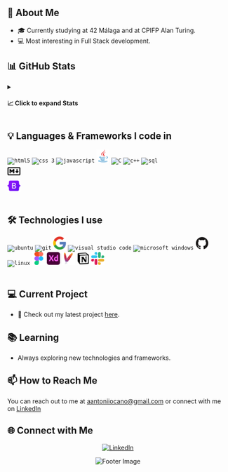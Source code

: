 <!-- Welcome Section -->

<!-- About Me Section -->
## 💬 About Me

- 🎓 Currently studying at 42 Málaga and at CPIFP Alan Turing.
- 💻 Most interesting in Full Stack development.

<!-- GitHub Stats Section -->
## 📊 GitHub Stats

<details>
  <summary><h4>📈 Click to expand Stats</h4></summary>

  <p align="center">
    <img src="https://github-readme-stats.vercel.app/api/top-langs/?username=aantoniolorenzo&layout=compact&theme=algolia&hide_border=true" alt="Top Languages">
  </p>
  <p align="center">
    <img src="https://github-readme-stats.vercel.app/api?username=aantoniolorenzo&show_icons=true&hide_border=true&theme=algolia" alt="GitHub Stats">
  </p>
</details>

## :bulb: Languages & Frameworks I code in
<code><img title="HTML 5" alt="html5" width="30px" src="https://cdn.jsdelivr.net/gh/devicons/devicon/icons/html5/html5-original.svg" /></code>
<code><img title="CSS 3" alt="css 3" width="30px" src="https://cdn.jsdelivr.net/gh/devicons/devicon/icons/css3/css3-original.svg" /></code>
<code><img title="JavaScript" alt="javascript" width="30px" src="https://cdn.jsdelivr.net/gh/devicons/devicon/icons/javascript/javascript-original.svg" /></code>
<code><img title="Java" alt="java" width="30px" src="https://github.com/devicons/devicon/blob/v2.16.0/icons/java/java-original.svg" /></code>
<code><img title="C" alt="C" width="30px" src="https://cdn.jsdelivr.net/gh/devicons/devicon/icons/c/c-original.svg" /></code>
<code><img title="C++" alt="c++" width="27px" src="https://upload.wikimedia.org/wikipedia/commons/thumb/1/18/ISO_C%2B%2B_Logo.svg/459px-ISO_C%2B%2B_Logo.svg.png" /></code>
<code><img title="SQL" alt="sql" width="30px" src="https://www.stonebranch.com/integration-hub/media/3c/64/66/1636642258/Stonebranch_SQL_Vendor_Product_Logo.svg" /></code>
<code> <img title="Markdown" alt="markdown" width="30px" src="https://github.com/devicons/devicon/blob/v2.16.0/icons/markdown/markdown-original.svg" /></code>
<code> <img title="BootStrap" alt="bootstrap" width="30px" src="https://github.com/devicons/devicon/blob/v2.16.0/icons/bootstrap/bootstrap-original.svg" /></code>
</br></br>

## :hammer_and_wrench: Technologies I use
<code><img title="Ubuntu" alt="ubuntu" width="30px" src="https://cdn.jsdelivr.net/gh/devicons/devicon/icons/ubuntu/ubuntu-plain.svg" /></code>
<code><img title="Git" alt="git" width="30px" src="https://cdn.jsdelivr.net/gh/devicons/devicon/icons/git/git-original.svg" /></code>
<code><img title="Google" alt="google" width="30px" src="https://github.com/devicons/devicon/blob/v2.16.0/icons/google/google-original.svg" /></code>
<code><img title="VS Code" alt="visual studio code" width="30px" src="https://cdn.jsdelivr.net/gh/devicons/devicon/icons/vscode/vscode-original.svg" /></code>
<code><img title="Windows" alt="microsoft windows" width="30px" src="https://cdn.jsdelivr.net/gh/devicons/devicon/icons/windows8/windows8-original.svg" /></code>
<code><img title="GitHub" alt="github" width="30px" src="https://github.com/devicons/devicon/blob/v2.16.0/icons/github/github-original.svg" /></code>
<code><img title="Linux" alt="linux" width="30px" src="https://cdn.jsdelivr.net/gh/devicons/devicon/icons/linux/linux-original.svg" /></code>
<code><img title="Figma" alt="figma" width="30px" src="https://github.com/devicons/devicon/blob/v2.16.0/icons/figma/figma-original.svg" /></code>
<code><img title="Adobe Xd" alt="adobe xd" width="30px" src="https://github.com/devicons/devicon/blob/v2.16.0/icons/xd/xd-original.svg" /></code>
<code><img title="Maven" alt="maven" width="30px" src="https://github.com/devicons/devicon/blob/v2.16.0/icons/maven/maven-original.svg" /></code>
<code><img title="Notion" alt="notion" width="30px" src="https://github.com/devicons/devicon/blob/v2.16.0/icons/notion/notion-original.svg" /></code>
<code><img title="Slack" alt="slack" width="30px" src="https://github.com/devicons/devicon/blob/v2.16.0/icons/slack/slack-original.svg" /></code>
</br></br>

<!-- Current Project Section -->
## 💻 Current Project

- 🔗 Check out my latest project [here](https://github.com/aantoniolorenzo/<!--añadir-->).

<!-- Learning Section -->
## 📚 Learning

- Always exploring new technologies and frameworks.

<!-- How to Reach Me Section -->
## 📫 How to Reach Me

You can reach out to me at [aantoniiocano@gmail.com](mailto:aantoniiocano@gmail.com) or connect with me on [LinkedIn](https://www.linkedin.com/in/!!añadir/)

<!-- Social Media Section -->
## 🌐 Connect with Me

<div align="center">
  <a href="https://www.linkedin.com/in/vcodrean/" target="_blank" ><img src="https://raw.githubusercontent.com/Raymo111/Raymo111/master/socials/linkedin.png" height="40em" alt="LinkedIn"></a>
</div>


<!-- Footer Section -->
<p align="center">
  <img src="footer.png" alt="Footer Image">
</p>
